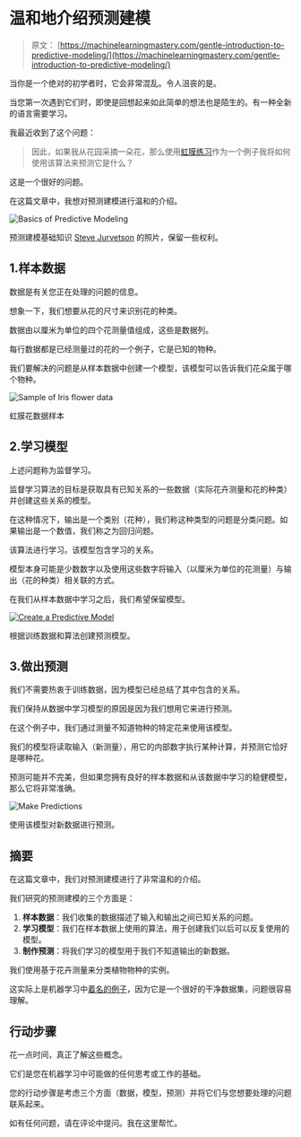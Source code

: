 # 温和地介绍预测建模

> 原文： [https://machinelearningmastery.com/gentle-introduction-to-predictive-modeling/](https://machinelearningmastery.com/gentle-introduction-to-predictive-modeling/)

当你是一个绝对的初学者时，它会非常混乱。令人沮丧的是。

当您第一次遇到它们时，即使是回想起来如此简单的想法也是陌生的。有一种全新的语言需要学习。

我最近收到了这个问题：

> 因此，如果我从花园采摘一朵花，那么使用[虹膜练习](http://machinelearningmastery.com/how-to-run-your-first-classifier-in-weka/)作为一个例子我将如何使用该算法来预测它是什么？

这是一个很好的问题。

在这篇文章中，我想对预测建模进行温和的介绍。

![Basics of Predictive Modeling](img/9449cc72b3ce4703b63997a40be662c3.jpg)

预测建模基础知识
[Steve Jurvetson](https://www.flickr.com/photos/jurvetson/2542450115/) 的照片，保留一些权利。

## 1.样本数据

数据是有关您正在处理的问题的信息。

想象一下，我们想要从花的尺寸来识别花的种类。

数据由以厘米为单位的四个花测量值组成，这些是数据列。

每行数据都是已经测量过的花的一个例子，它是已知的物种。

我们要解决的问题是从样本数据中创建一个模型，该模型可以告诉我们花朵属于哪个物种。

![Sample of Iris flower data](img/09c0c9871d048ec3f2fcaa81a9363728.jpg)

虹膜花数据样本

## 2.学习模型

上述问题称为监督学习。

监督学习算法的目标是获取具有已知关系的一些数据（实际花卉测量和花的种类）并创建这些关系的模型。

在这种情况下，输出是一个类别（花种），我们称这种类型的问题是分类问题。如果输出是一个数值，我们称之为回归问题。

该算法进行学习。该模型包含学习的关系。

模型本身可能是少数数字以及使用这些数字将输入（以厘米为单位的花测量）与输出（花的种类）相关联的方式。

在我们从样本数据中学习之后，我们希望保留模型。

[![Create a Predictive Model](img/2e10b6f7551052800e6fb3990f7df639.jpg)](https://3qeqpr26caki16dnhd19sv6by6v-wpengine.netdna-ssl.com/wp-content/uploads/2015/09/Create-a-Predictive-Model.png)

根据训练数据和算法创建预测模型。

## 3.做出预测

我们不需要热衷于训练数据，因为模型已经总结了其中包含的关系。

我们保持从数据中学习模型的原因是因为我们想用它来进行预测。

在这个例子中，我们通过测量不知道物种的特定花来使用该模型。

我们的模型将读取输入（新测量），用它的内部数字执行某种计算，并预测它恰好是哪种花。

预测可能并不完美，但如果您拥有良好的样本数据和从该数据中学习的稳健模型，那么它将非常准确。

![Make Predictions](img/7ec09f0c88d369a27af0af1b19d38155.jpg)

使用该模型对新数据进行预测。

## 摘要

在这篇文章中，我们对预测建模进行了非常温和的介绍。

我们研究的预测建模的三个方面是：

1.  **样本数据**：我们收集的数据描述了输入和输出之间已知关系的问题。
2.  **学习模型**：我们在样本数据上使用的算法，用于创建我们以后可以反复使用的模型。
3.  **制作预测**：将我们学习的模型用于我们不知道输出的新数据。

我们使用基于花卉测量来分类植物物种的实例。

这实际上是机器学习中[着名的例子](https://en.wikipedia.org/wiki/Iris_flower_data_set)，因为它是一个很好的干净数据集，问题很容易理解。

## 行动步骤

花一点时间，真正了解这些概念。

它们是您在机器学习中可能做的任何思考或工作的基础。

您的行动步骤是考虑三个方面（数据，模型，预测）并将它们与您想要处理的问题联系起来。

如有任何问题，请在评论中提问。我在这里帮忙。